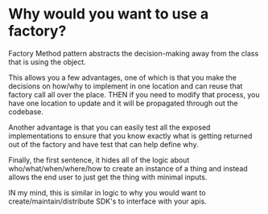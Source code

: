 # Why would you want to use a factory?

Factory Method pattern abstracts the decision-making away from the class that is using the object. 

This allows you a few advantages, one of which is that you make the decisions on how/why to implement in one location and can reuse that factory call all over the place. THEN if you need to modify that process, you have one location to update and it will be propagated through out the codebase. 

Another advantage is that you can easily test all the exposed implementations to ensure that you know exactly what is getting returned out of the factory and have test that can help define why. 

Finally, the first sentence, it hides all of the logic about who/what/when/where/how to create an instance of a thing and instead allows the end user to just get the thing with minimal inputs. 

IN my mind, this is similar in logic to why you would want to create/maintain/distribute SDK's to interface with your apis. 